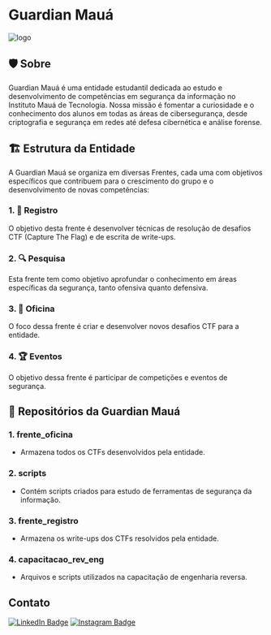 # Guardian Mauá 
![logo](https://github.com/user-attachments/assets/be7f0335-8929-4e08-93d3-b0f73cf96c9f)
## 🛡 Sobre 
Guardian Mauá é uma entidade estudantil dedicada ao estudo e desenvolvimento de competências em segurança da informação no Instituto Mauá de Tecnologia. Nossa missão é fomentar a curiosidade e o conhecimento dos alunos em todas as áreas de cibersegurança, desde criptografia e segurança em redes até defesa cibernética e análise forense.
## 🏗️ Estrutura da Entidade
A Guardian Mauá se organiza em diversas Frentes, cada uma com objetivos específicos que contribuem para o crescimento do grupo e o desenvolvimento de novas competências:
### 1. 📝 **Registro**
O objetivo desta frente é desenvolver técnicas de resolução de desafios CTF (Capture The Flag) e de escrita de write-ups.
### 2. 🔍 **Pesquisa**
Esta frente tem como objetivo aprofundar o conhecimento em áreas específicas da segurança, tanto ofensiva quanto defensiva.
### 3. 🔨 **Oficina**
O foco dessa frente é criar e desenvolver novos desafios CTF para a entidade. 
### 4. 🏆 **Eventos**
O objetivo dessa frente é participar de competições e eventos de segurança.
## 📂 Repositórios da Guardian Mauá
### 1. **frente_oficina**
   - Armazena todos os CTFs desenvolvidos pela entidade.
### 2. **scripts**
   - Contém scripts criados para estudo de ferramentas de segurança da informação.
### 3. **frente_registro**
   - Armazena os write-ups dos CTFs resolvidos pela entidade.
### 4. **capacitacao_rev_eng**
   - Arquivos e scripts utilizados na capacitação de engenharia reversa.
## Contato
[![LinkedIn Badge](https://img.shields.io/badge/-LinkedIn-0A66C2?style=for-the-badge&logo=linkedin&logoColor=white)](https://www.linkedin.com/company/guardian-mauá)
[![Instagram Badge](https://img.shields.io/badge/-Instagram-E4405F?style=for-the-badge&logo=instagram&logoColor=white)](https://instagram.com/guardian.maua)
